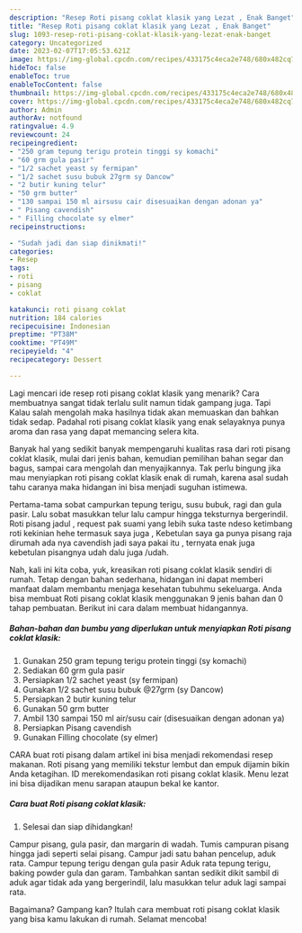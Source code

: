 ```yaml
---
description: "Resep Roti pisang coklat klasik yang Lezat , Enak Banget"
title: "Resep Roti pisang coklat klasik yang Lezat , Enak Banget"
slug: 1093-resep-roti-pisang-coklat-klasik-yang-lezat-enak-banget
category: Uncategorized
date: 2023-02-07T17:05:53.621Z
image: https://img-global.cpcdn.com/recipes/433175c4eca2e748/680x482cq70/roti-pisang-coklat-klasik-foto-resep-utama.jpg
hideToc: false
enableToc: true
enableTocContent: false
thumbnail: https://img-global.cpcdn.com/recipes/433175c4eca2e748/680x482cq70/roti-pisang-coklat-klasik-foto-resep-utama.jpg
cover: https://img-global.cpcdn.com/recipes/433175c4eca2e748/680x482cq70/roti-pisang-coklat-klasik-foto-resep-utama.jpg
author: Admin
authorAv: notfound
ratingvalue: 4.9
reviewcount: 24
recipeingredient:
- "250 gram tepung terigu protein tinggi sy komachi"
- "60 grm gula pasir"
- "1/2 sachet yeast sy fermipan"
- "1/2 sachet susu bubuk 27grm sy Dancow"
- "2 butir kuning telur"
- "50 grm butter"
- "130 sampai 150 ml airsusu cair disesuaikan dengan adonan ya"
- " Pisang cavendish"
- " Filling chocolate sy elmer"
recipeinstructions:

- "Sudah jadi dan siap dinikmati!"
categories:
- Resep
tags:
- roti
- pisang
- coklat

katakunci: roti pisang coklat 
nutrition: 184 calories
recipecuisine: Indonesian
preptime: "PT38M"
cooktime: "PT49M"
recipeyield: "4"
recipecategory: Dessert

---
```



Lagi mencari ide resep roti pisang coklat klasik yang menarik? Cara membuatnya sangat tidak terlalu sulit namun tidak gampang juga. Tapi Kalau salah mengolah maka hasilnya tidak akan memuaskan dan bahkan tidak sedap. Padahal roti pisang coklat klasik yang enak selayaknya punya aroma dan rasa yang dapat memancing selera kita.


Banyak hal yang sedikit banyak mempengaruhi kualitas rasa dari roti pisang coklat klasik, mulai dari jenis bahan, kemudian pemilihan bahan segar dan bagus, sampai cara mengolah dan menyajikannya. Tak perlu bingung jika mau menyiapkan roti pisang coklat klasik enak di rumah, karena asal sudah tahu caranya maka hidangan ini bisa menjadi suguhan istimewa.

Pertama-tama sobat campurkan tepung terigu, susu bubuk, ragi dan gula pasir. Lalu sobat masukkan telur lalu campur hingga teksturnya bergerindil. Roti pisang jadul , request pak suami yang lebih suka taste ndeso ketimbang roti kekinian hehe termasuk saya juga , Kebetulan saya ga punya pisang raja dirumah ada nya cavendish jadi saya pakai itu , ternyata enak juga kebetulan pisangnya udah dalu juga /udah.


Nah, kali ini kita coba, yuk, kreasikan roti pisang coklat klasik sendiri di rumah. Tetap dengan bahan sederhana, hidangan ini dapat memberi manfaat dalam membantu menjaga kesehatan tubuhmu sekeluarga. Anda bisa membuat Roti pisang coklat klasik menggunakan 9 jenis bahan dan 0 tahap pembuatan. Berikut ini cara dalam membuat hidangannya.

<!--inarticleads1-->

##### Bahan-bahan dan bumbu yang diperlukan untuk menyiapkan Roti pisang coklat klasik:

1. Gunakan 250 gram tepung terigu protein tinggi (sy komachi)
1. Sediakan 60 grm gula pasir
1. Persiapkan 1/2 sachet yeast (sy fermipan)
1. Gunakan 1/2 sachet susu bubuk @27grm (sy Dancow)
1. Persiapkan 2 butir kuning telur
1. Gunakan 50 grm butter
1. Ambil 130 sampai 150 ml air/susu cair (disesuaikan dengan adonan ya)
1. Persiapkan  Pisang cavendish
1. Gunakan  Filling chocolate (sy elmer)


CARA buat roti pisang dalam artikel ini bisa menjadi rekomendasi resep makanan. Roti pisang yang memiliki tekstur lembut dan empuk dijamin bikin Anda ketagihan. ID merekomendasikan roti pisang coklat klasik. Menu lezat ini bisa dijadikan menu sarapan ataupun bekal ke kantor. 

<!--inarticleads2-->

##### Cara buat Roti pisang coklat klasik:


1. Selesai dan siap dihidangkan!

Campur pisang, gula pasir, dan margarin di wadah. Tumis campuran pisang hingga jadi seperti selai pisang. Campur jadi satu bahan pencelup, aduk rata. Campur tepung terigu dengan gula pasir Aduk rata tepung terigu, baking powder gula dan garam. Tambahkan santan sedikit dikit sambil di aduk agar tidak ada yang bergerindil, lalu masukkan telur aduk lagi sampai rata. 

Bagaimana? Gampang kan? Itulah cara membuat roti pisang coklat klasik yang bisa kamu lakukan di rumah. Selamat mencoba!
